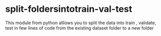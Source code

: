 # split-foldersintotrain-val-test
This module from python alllows you to split the data into train , validate, test in few lines of code from the existing dataset folder to a new folder 

